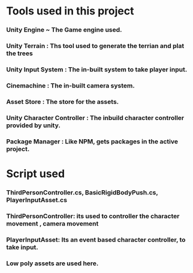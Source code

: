# Tools used in this project
### Unity Engine ~ The Game engine used.
### Unity Terrain : Ths tool used to generate the terrian and plat the trees 
### Unity Input System : The in-built system to take player input.
### Cinemachine : The in-built camera system.
### Asset Store : The store for the assets.
### Unity Character Controller : The inbuild character controller provided by unity.
### Package Manager : Like NPM, gets packages in the active project.
# Script used
### ThirdPersonController.cs, BasicRigidBodyPush.cs, PlayerInputAsset.cs
### ThirdPersonController: its used to controller the character movement , camera movement
### PlayerInputAsset: Its an event based character controller, to take input.
### Low poly assets are used here.
 
